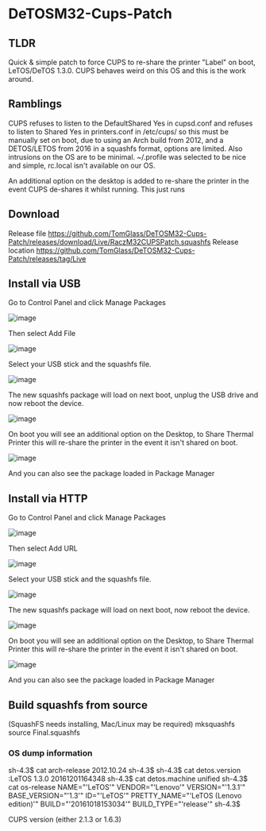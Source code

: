 # DeTOSM32-Cups-Patch

## TLDR
Quick & simple patch to force CUPS to re-share the printer "Label" on boot, LeTOS/DeTOS 1.3.0. CUPS behaves weird on this OS and this is the work around.

## Ramblings
CUPS refuses to listen to the DefaultShared Yes in cupsd.conf and refuses to listen to Shared Yes in printers.conf in /etc/cups/ so this must be manually set on boot, due to using an Arch build from 2012, and a DETOS/LETOS from 2016 in a squashfs format, options are limited. Also intrusions on the OS are to be minimal.
~/.profile was selected to be nice and simple, rc.local isn't available on our OS.

An additional option on the desktop is added to re-share the printer in the event CUPS de-shares it whilst running. This just runs 

## Download
Release file https://github.com/TomGlass/DeTOSM32-Cups-Patch/releases/download/Live/RaczM32CUPSPatch.squashfs
Release location https://github.com/TomGlass/DeTOSM32-Cups-Patch/releases/tag/Live

## Install via USB
Go to Control Panel and click Manage Packages

![image](https://github.com/TomGlass/DeTOSM32-Cups-Patch/assets/22176422/0db980bc-2e0b-45ed-bafd-e8cf530331bb)

Then select Add File

![image](https://github.com/TomGlass/DeTOSM32-Cups-Patch/assets/22176422/013e13c5-260a-4022-ac1d-dd8e60562662)

Select your USB stick and the squashfs file.

![image](https://github.com/TomGlass/DeTOSM32-Cups-Patch/assets/22176422/29a065f9-8e7a-42bb-89b0-8aed4d4cc967)

The new squashfs package will load on next boot, unplug the USB drive and now reboot the device.

![image](https://github.com/TomGlass/DeTOSM32-Cups-Patch/assets/22176422/710a9ebf-6f78-497a-8a68-9790f34f5ae9)

On boot you will see an additional option on the Desktop, to Share Thermal Printer this will re-share the printer in the event it isn't shared on boot.

![image](https://github.com/TomGlass/DeTOSM32-Cups-Patch/assets/22176422/ef6dd861-9029-4648-a70d-13f463818528)

And you can also see the package loaded in Package Manager

## Install via HTTP
Go to Control Panel and click Manage Packages

![image](https://github.com/TomGlass/DeTOSM32-Cups-Patch/assets/22176422/0db980bc-2e0b-45ed-bafd-e8cf530331bb)

Then select Add URL

![image](https://github.com/TomGlass/DeTOSM32-Cups-Patch/assets/22176422/013e13c5-260a-4022-ac1d-dd8e60562662)

Select your USB stick and the squashfs file.

![image](https://github.com/TomGlass/DeTOSM32-Cups-Patch/assets/22176422/aa50abd8-e76a-48f1-9418-d965e551f3ef)

The new squashfs package will load on next boot, now reboot the device.

![image](https://github.com/TomGlass/DeTOSM32-Cups-Patch/assets/22176422/710a9ebf-6f78-497a-8a68-9790f34f5ae9)

On boot you will see an additional option on the Desktop, to Share Thermal Printer this will re-share the printer in the event it isn't shared on boot.

![image](https://github.com/TomGlass/DeTOSM32-Cups-Patch/assets/22176422/ef6dd861-9029-4648-a70d-13f463818528)

And you can also see the package loaded in Package Manager



## Build squashfs from source 

(SquashFS needs installing, Mac/Linux may be required)
mksquashfs source Final.squashfs



### OS dump information
sh-4.3$ cat arch-release 
2012.10.24
sh-4.3$ 
sh-4.3$ cat detos.version 
:LeTOS 1.3.0 20161201164348
sh-4.3$ cat detos.machine 
unified
sh-4.3$ cat os-release 
NAME="'LeTOS'"
VENDOR="'Lenovo'"
VERSION="'1.3.1'"
BASE_VERSION="'1.3'"
ID="'LeTOS'"
PRETTY_NAME="'LeTOS (Lenovo edition)'"
BUILD="'20161018153034'"
BUILD_TYPE="'release'"
sh-4.3$ 

CUPS version (either 2.1.3 or 1.6.3)
